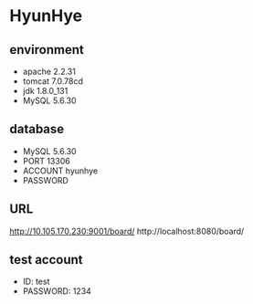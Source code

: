 # HyunHye

## environment
- apache 2.2.31
- tomcat 7.0.78cd 
- jdk 1.8.0_131
- MySQL 5.6.30

## database
- MySQL 5.6.30
- PORT 13306
- ACCOUNT hyunhye
- PASSWORD 

## URL
http://10.105.170.230:9001/board/
http://localhost:8080/board/

## test account
- ID: test
- PASSWORD: 1234
